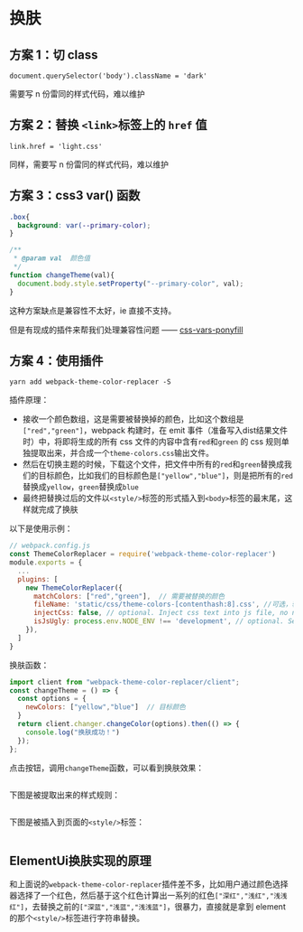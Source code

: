 # 换肤

## 方案 1：切 class

`document.querySelector('body').className = 'dark'`

需要写 n 份雷同的样式代码，难以维护

## 方案 2：替换 `<link>`标签上的 `href` 值

`link.href = 'light.css'`

同样，需要写 n 份雷同的样式代码，难以维护

## 方案 3：css3 var() 函数
```css
.box{
  background: var(--primary-color);  
}
```
```js
/**
 * @param val  颜色值
 */
function changeTheme(val){
  document.body.style.setProperty("--primary-color", val);
}
```
这种方案缺点是兼容性不太好，ie 直接不支持。

但是有现成的插件来帮我们处理兼容性问题 —— [css-vars-ponyfill](https://www.npmjs.com/package/css-vars-ponyfill)


## 方案 4：使用插件

`yarn add webpack-theme-color-replacer -S`

插件原理：
- 接收一个颜色数组，这是需要被替换掉的颜色，比如这个数组是`["red","green"]`，webpack 构建时，在 emit 事件（准备写入dist结果文件时）中，将即将生成的所有 css 文件的内容中含有`red`和`green` 的 css 规则单独提取出来，并合成一个`theme-colors.css`输出文件。
- 然后在切换主题的时候，下载这个文件，把文件中所有的`red`和`green`替换成我们的目标颜色，比如我们的目标颜色是`["yellow","blue"]`，则是把所有的`red`替换成`yellow`，`green`替换成`blue`
- 最终把替换过后的文件以`<style/>`标签的形式插入到`<body>`标签的最末尾，这样就完成了换肤

以下是使用示例：

```js
// webpack.config.js
const ThemeColorReplacer = require('webpack-theme-color-replacer')
module.exports = {
  ...
  plugins: [
    new ThemeColorReplacer({
      matchColors: ["red","green"],  // 需要被替换的颜色
      fileName: 'static/css/theme-colors-[contenthash:8].css', //可选，输出文件路径，支持 [contenthash] 和 [hash]
      injectCss: false, // optional. Inject css text into js file, no need to download `theme-colors-xxx.css` any more.
      isJsUgly: process.env.NODE_ENV !== 'development', // optional. Set to `true` if your js is uglified. Default is set by process.env.NODE_ENV.
    }),
  ]
}
```
换肤函数：
```js
import client from "webpack-theme-color-replacer/client";
const changeTheme = () => {
  const options = {
    newColors: ["yellow","blue"]  // 目标颜色
  }
  return client.changer.changeColor(options).then(() => {
    console.log("换肤成功！")
  });
};
```
点击按钮，调用`changeTheme`函数，可以看到换肤效果：

<img :src="$withBase('/imgs/mess/change-theme-color1.png')"/>

下图是被提取出来的样式规则：

<img :src="$withBase('/imgs/mess/change-theme-color2.png')"/>

下图是被插入到页面的`<style/>`标签：

<img :src="$withBase('/imgs/mess/change-theme-color3.png')"/>


## ElementUi换肤实现的原理

和上面说的`webpack-theme-color-replacer`插件差不多，比如用户通过颜色选择器选择了一个红色，然后基于这个红色计算出一系列的红色`["深红","浅红","浅浅红"]`，去替换之前的`["深蓝","浅蓝","浅浅蓝"]`，很暴力，直接就是拿到 element 的那个`<style/>`标签进行字符串替换。


